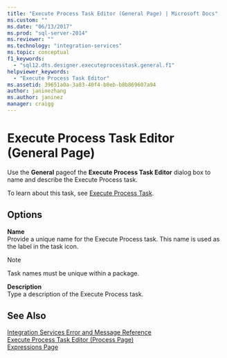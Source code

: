```yaml
---
title: "Execute Process Task Editor (General Page) | Microsoft Docs"
ms.custom: ""
ms.date: "06/13/2017"
ms.prod: "sql-server-2014"
ms.reviewer: ""
ms.technology: "integration-services"
ms.topic: conceptual
f1_keywords: 
  - "sql12.dts.designer.executeprocesstask.general.f1"
helpviewer_keywords: 
  - "Execute Process Task Editor"
ms.assetid: 39651a0a-3a83-40f4-b8eb-b8b869607a94
author: janinezhang
ms.author: janinez
manager: craigg
---
```

# Execute Process Task Editor (General Page)
  Use the **General** pageof the **Execute Process Task Editor** dialog box to name and describe the Execute Process task.  
  
 To learn about this task, see [Execute Process Task](control-flow/execute-process-task.md).  
  
## Options  
 **Name**  
 Provide a unique name for the Execute Process task. This name is used as the label in the task icon.  
  
> [!NOTE]  
>  Task names must be unique within a package.  
  
 **Description**  
 Type a description of the Execute Process task.  
  
## See Also  
 [Integration Services Error and Message Reference](../../2014/integration-services/integration-services-error-and-message-reference.md)   
 [Execute Process Task Editor &#40;Process Page&#41;](../../2014/integration-services/execute-process-task-editor-process-page.md)   
 [Expressions Page](expressions/expressions-page.md)  
  
  
